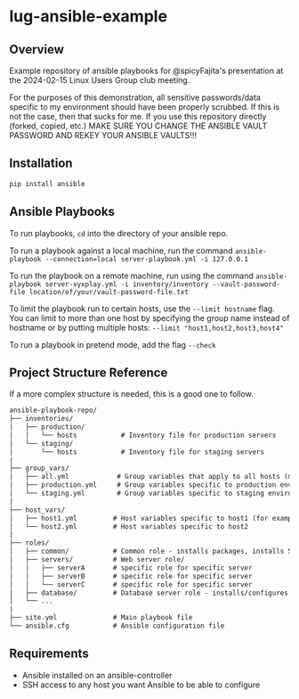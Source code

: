 # lug-ansible-example

## Overview

Example repository of ansible playbooks for @spicyFajita's presentation at the 2024-02-15 Linux Users Group club meeting.

For the purposes of this demonstration, all sensitive passwords/data specific to my environment should have been properly scrubbed.
If this is not the case, then that sucks for me.
If you use this repository directly (forked, copied, etc.) MAKE SURE YOU CHANGE THE ANSIBLE VAULT PASSWORD AND REKEY YOUR ANSIBLE VAULTS!!!

## Installation

```bash
pip install ansible
```

## Ansible Playbooks

To run playbooks, `cd` into the directory of your ansible repo.

To run a playbook against a local machine, run the command `ansible-playbook --connection=local server-playbook.yml -i 127.0.0.1`

To run the playbook on a remote machine, run using the command `ansible-playbook server-xyxplay.yml -i inventory/inventory --vault-password-file location/of/your/vault-password-file.txt`

To limit the playbook run to certain hosts, use the `--limit hostname` flag. You can limit to more than one host by specifying the group name instead of hostname or by putting multiple hosts: `--limit "host1,host2,host3,host4"`

To run a playbook in pretend mode, add the flag `--check`

## Project Structure Reference

If a more complex structure is needed, this is a good one to follow.

```txt
ansible-playbook-repo/
├── inventories/
│   ├── production/
│   │   └── hosts           # Inventory file for production servers
│   └── staging/
│       └── hosts           # Inventory file for staging servers
|
├── group_vars/
│   ├── all.yml            # Group variables that apply to all hosts (maybe specify variable {{ ssh_keys }} that will be installed on all hosts)
│   ├── production.yml     # Group variables specific to production environment
│   └── staging.yml        # Group variables specific to staging environment
|
├── host_vars/
│   ├── host1.yml         # Host variables specific to host1 (for example, locked down host - only install {{ senior_ssh_keys }})
│   └── host2.yml         # Host variables specific to host2
|
├── roles/
│   ├── common/           # Common role - installs packages, installs SSH keys, etc. on all servers
│   ├── servers/          # Web server role/
│   │   ├── serverA       # specific role for specific server
│   │   ├── serverB       # specific role for specific server
│   │   └── serverC       # specific role for specific server
│   ├── database/         # Database server role - installs/configures database specific things (percona, mysql, etc)
│   └── ...
|
├── site.yml              # Main playbook file
└── ansible.cfg           # Ansible configuration file
```

## Requirements

- Ansible installed on an ansible-controller
- SSH access to any host you want Ansible to be able to configure
